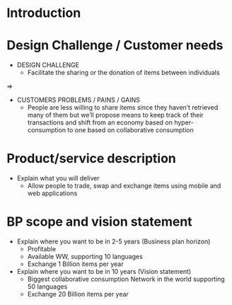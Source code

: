 # Introduction #

# Design Challenge / Customer needs #
  * DESIGN CHALLENGE
    * Facilitate the sharing or the donation of items between individuals

=>

  * CUSTOMERS PROBLEMS / PAINS / GAINS
    * People are less willing to share items since they haven’t retrieved many of them but we’ll propose means to keep track of their transactions and shift from an economy based on hyper-consumption to one based on collaborative consumption

# Product/service description #
  * Explain what you will deliver
    * Allow people to trade, swap and exchange items using mobile and web applications

# BP scope and vision statement #

  * Explain where you want to be in 2-5 years (Business plan horizon)
    * Profitable
    * Available WW, supporting 10 languages
    * Exchange 1 Billion items per year
  * Explain where you want to be in 10 years (Vision statement)
    * Biggest collaborative consumption Network in the world supporting 50 languages
    * Exchange 20 Billion items per year